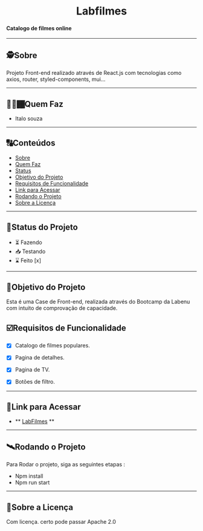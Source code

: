 <h1 align="center">
     Labfilmes
</h1>

<h4 align="left">
    Catalogo de filmes online
</h4>

---

##  🕵Sobre

Projeto Front-end realizado através de React.js com tecnologias como axios, router, styled-components, mui...


---

## 👨🏻🏾Quem Faz 

- Italo souza


---
##  🔠Conteúdos

<!--ts-->
   * [Sobre](#sobre)
   * [Quem Faz](#-quem-faz)
   * [Status](#status)
   * [Objetivo do Projeto](#objetivo-do-projeto)
   * [Requisitos de Funcionalidade](#requisitos-de-funcionalidade)
   * [Link para Acessar](#link-para-acessar)
   * [Rodando o Projeto](#rodando-o-projeto)
   * [Sobre a Licença](#sobre-a-licença)
<!--te-->


---
##  🧭Status do Projeto

 - ⏳ Fazendo
 - 📥 Testando 
 - ⌛ Feito [x]

---

##  🎯Objetivo do Projeto

Esta é uma Case de Front-end, realizada através do Bootcamp da Labenu com intuito de comprovação de capacidade.


## ☑️Requisitos de Funcionalidade

- [x] Catalogo de filmes populares.
- [x] Pagina de detalhes.
- [x] Pagina de TV.
- [x] Botões de filtro.



---

## 🔗Link para Acessar

- ** [LabFilmes](labfilmes4.surge.sh) **

---


## 🛰Rodando o Projeto

Para Rodar o projeto, siga as seguintes etapas :

- Npm install
- Npm run start



---

## 📝Sobre a Licença

Com licença. certo pode passar
Apache 2.0
